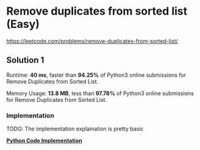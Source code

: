 # Remove duplicates from sorted list (Easy)

https://leetcode.com/problems/remove-duplicates-from-sorted-list/

## Solution 1

Runtime: **40 ms**, faster than **94.25%** of Python3 online submissions for Remove Duplicates from Sorted List.

Memory Usage: **13.8 MB**, less than **97.78%** of Python3 online submissions for Remove Duplicates from Sorted List.

### Implementation

TODO: The implementation explaination is pretty basic

**[Python Code Implementation](remove_duplicates_from_sorted_list.py)**

